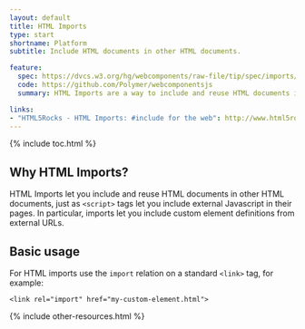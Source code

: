 ```yaml
---
layout: default
title: HTML Imports
type: start
shortname: Platform
subtitle: Include HTML documents in other HTML documents.

feature:
  spec: https://dvcs.w3.org/hg/webcomponents/raw-file/tip/spec/imports/index.html
  code: https://github.com/Polymer/webcomponentsjs
  summary: HTML Imports are a way to include and reuse HTML documents in other HTML documents.

links:
- "HTML5Rocks - HTML Imports: #include for the web": http://www.html5rocks.com/tutorials/webcomponents/imports/
---
```


{% include toc.html %}

## Why HTML Imports?

HTML Imports let you include and reuse HTML documents in other HTML documents,
just as `<script>` tags let you include external Javascript in their pages.
In particular, imports let you include
custom element definitions from external URLs.

## Basic usage

For HTML imports use the `import` relation on a standard `<link>` tag, for example:

    <link rel="import" href="my-custom-element.html">

{% include other-resources.html %}
